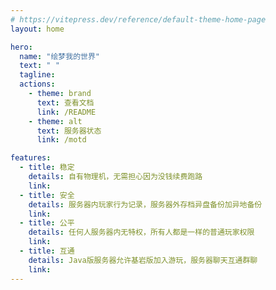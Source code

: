 ```yaml
---
# https://vitepress.dev/reference/default-theme-home-page
layout: home

hero:
  name: "绘梦我的世界"
  text: " "
  tagline:  
  actions:
    - theme: brand
      text: 查看文档
      link: /README
    - theme: alt
      text: 服务器状态
      link: /motd

features:
  - title: 稳定
    details: 自有物理机，无需担心因为没钱续费跑路
    link: 
  - title: 安全
    details: 服务器内玩家行为记录，服务器外存档异盘备份加异地备份
    link: 
  - title: 公平
    details: 任何人服务器内无特权，所有人都是一样的普通玩家权限
    link: 
  - title: 互通
    details: Java版服务器允许基岩版加入游玩，服务器聊天互通群聊
    link: 
---
```


